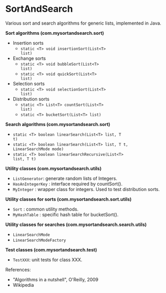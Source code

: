 # SortAndSearch

Various sort and search algorithms for generic lists, implemented in Java.

<b>Sort algorithms (com.mysortandsearch.sort)</b>
- Insertion sorts
  * <code>static \<T> void insertionSort(List\<T> list)</code>
- Exchange sorts
  * <code>static \<T> void bubbleSort(List\<T> list)</code>
  * <code>static \<T> void quickSort(List\<T> list)</code>
- Selection sorts
  * <code>static \<T> void selectionSort(List\<T> list)</code>
- Distribution sorts
  * <code>static \<T> List\<T> countSort(List\<T> list)</code>
  * <code>static \<T> bucketSort(List\<T> list)</code>

<b>Search algorithms (com.mysortandsearch.sort)</b>
- <code>static \<T> boolean linearSearch(List\<T> list, T t)</code>
- <code>static \<T> boolean linearSearch(List\<T> list, T t, LinearSearchMode mode)</code>
- <code>static \<T> boolean linearSearchRecursive(List\<T> list, T t)</code>

<b>Utility classes (com.mysortandsearch.utils)</b>
- <code>ListGenerator</code>: generate random lists of Integers.
- <code>HasAnIntegerKey</code> : interface required by countSort().
- <code>MyInteger</code> : wrapper class for integers. Used to test distribution sorts.

<b>Utility classes for sorts (com.mysortandsearch.sort.utils)</b>
- <code>Sort</code> : common utility methods.
- <code>MyHashTable</code> : specific hash table for bucketSort().

<b>Utility classes for searches (com.mysortandsearch.search.utils)</b>
- <code>LinearSearchMode</code>
- <code>LinearSearchModeFactory</code>

<b>Test classes (com.mysortandsearch.test)</b>
- <code>TestXXX</code>: unit tests for class XXX.

References: 
- "Algorithms in a nutshell", O'Reilly, 2009
- Wikipedia

